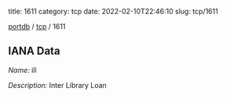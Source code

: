 title: 1611
category: tcp
date: 2022-02-10T22:46:10
slug: tcp/1611

[portdb](/) / [tcp](/category/tcp.html) / 1611


## IANA Data

_Name:_ ill

_Description:_ Inter Library Loan

